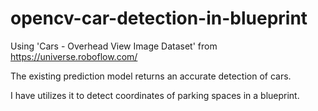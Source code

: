 # opencv-car-detection-in-blueprint

Using 'Cars - Overhead View Image Dataset' from https://universe.roboflow.com/

The existing prediction model returns an accurate detection of cars.

I have utilizes it to detect coordinates of parking spaces in a blueprint.
